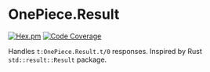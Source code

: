 # OnePiece.Result

[![Hex.pm](https://img.shields.io/hexpm/v/one_piece_result.svg)](https://hex.pm/packages/one_piece_result)
[![Code Coverage](https://codecov.io/gh/straw-hat-team/one_piece_result/branch/master/graph/badge.svg)](https://codecov.io/gh/straw-hat-team/one_piece_result)

Handles `t:OnePiece.Result.t/0` responses. Inspired by Rust `std::result::Result` package.
